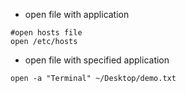 - open file with application

```
#open hosts file
open /etc/hosts
```

- open file with specified application

```
open -a "Terminal" ~/Desktop/demo.txt
```